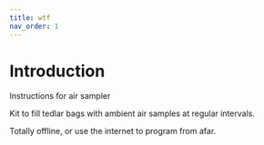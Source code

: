 ```yaml
---
title: wtf
nav_order: 1
---
```


# Introduction

Instructions for air sampler

Kit to fill tedlar bags with ambient air samples at regular intervals.

Totally offline, or use the internet to program from afar.